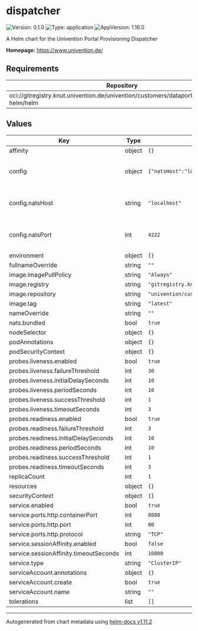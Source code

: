 # dispatcher

![Version: 0.1.0](https://img.shields.io/badge/Version-0.1.0-informational?style=flat-square) ![Type: application](https://img.shields.io/badge/Type-application-informational?style=flat-square) ![AppVersion: 1.16.0](https://img.shields.io/badge/AppVersion-1.16.0-informational?style=flat-square)

A Helm chart for the Univention Portal Provisioning Dispatcher

**Homepage:** <https://www.univention.de/>

## Requirements

| Repository | Name | Version |
|------------|------|---------|
| oci://gitregistry.knut.univention.de/univention/customers/dataport/upx/common-helm/helm | ums-common(common) | ^0.2.0 |

## Values

| Key | Type | Default | Description |
|-----|------|---------|-------------|
| affinity | object | `{}` |  |
| config | object | `{"natsHost":"localhost","natsPort":4222}` | Configuration of the dispatcher component |
| config.natsHost | string | `"localhost"` | NATS: host (required if nats.bundled == false) |
| config.natsPort | int | `4222` | NATS: port (required if nats.bundled == false) |
| environment | object | `{}` |  |
| fullnameOverride | string | `""` |  |
| image.imagePullPolicy | string | `"Always"` |  |
| image.registry | string | `"gitregistry.knut.univention.de"` |  |
| image.repository | string | `"univention/customers/dataport/upx/provisioning/dispatcher"` |  |
| image.tag | string | `"latest"` |  |
| nameOverride | string | `""` |  |
| nats.bundled | bool | `true` |  |
| nodeSelector | object | `{}` |  |
| podAnnotations | object | `{}` |  |
| podSecurityContext | object | `{}` |  |
| probes.liveness.enabled | bool | `true` |  |
| probes.liveness.failureThreshold | int | `30` |  |
| probes.liveness.initialDelaySeconds | int | `10` |  |
| probes.liveness.periodSeconds | int | `10` |  |
| probes.liveness.successThreshold | int | `1` |  |
| probes.liveness.timeoutSeconds | int | `3` |  |
| probes.readiness.enabled | bool | `true` |  |
| probes.readiness.failureThreshold | int | `3` |  |
| probes.readiness.initialDelaySeconds | int | `10` |  |
| probes.readiness.periodSeconds | int | `10` |  |
| probes.readiness.successThreshold | int | `1` |  |
| probes.readiness.timeoutSeconds | int | `3` |  |
| replicaCount | int | `1` |  |
| resources | object | `{}` |  |
| securityContext | object | `{}` |  |
| service.enabled | bool | `true` |  |
| service.ports.http.containerPort | int | `8080` |  |
| service.ports.http.port | int | `80` |  |
| service.ports.http.protocol | string | `"TCP"` |  |
| service.sessionAffinity.enabled | bool | `false` |  |
| service.sessionAffinity.timeoutSeconds | int | `10800` |  |
| service.type | string | `"ClusterIP"` |  |
| serviceAccount.annotations | object | `{}` |  |
| serviceAccount.create | bool | `true` |  |
| serviceAccount.name | string | `""` |  |
| tolerations | list | `[]` |  |

----------------------------------------------
Autogenerated from chart metadata using [helm-docs v1.11.2](https://github.com/norwoodj/helm-docs/releases/v1.11.2)
